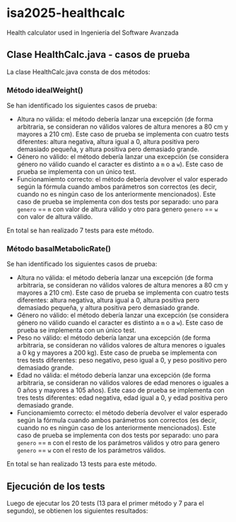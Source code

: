 # isa2025-healthcalc
Health calculator used in Ingeniería del Software Avanzada

## Clase HealthCalc.java - casos de prueba

La clase HealthCalc.java consta de dos métodos:

### Método idealWeight()

Se han identificado los siguientes casos de prueba:

- Altura no válida: el método debería lanzar una excepción (de forma arbitraria, se consideran no válidos valores de altura menores a 80 cm y mayores a 210 cm). Este caso de prueba se implementa con cuatro tests diferentes: altura negativa, altura igual a 0, altura positiva pero demasiado pequeña, y altura positiva pero demasiado grande.
- Género no válido: el método debería lanzar una excepción (se considera género no válido cuando el caracter es distinto a `m` o a `w`). Este caso de prueba se implementa con un único test.
- Funcionamiemto correcto: el método debería devolver el valor esperado según la fórmula cuando ambos parámetros son correctos (es decir, cuando no es ningún caso de los anteriormente mencionados). Este caso de prueba se implementa con dos tests por separado: uno para `genero` == `m` con valor de altura válido y otro para genero `genero` == `w` con valor de altura válido.

En total se han realizado 7 tests para este método.

### Método basalMetabolicRate()

Se han identificado los siguientes casos de prueba:

- Altura no válida: el método debería lanzar una excepción (de forma arbitraria, se consideran no válidos valores de altura menores a 80 cm y mayores a 210 cm). Este caso de prueba se implementa con cuatro tests diferentes: altura negativa, altura igual a 0, altura positiva pero demasiado pequeña, y altura positiva pero demasiado grande.
- Género no válido: el método debería lanzar una excepción (se considera género no válido cuando el caracter es distinto a `m` o a `w`). Este caso de prueba se implementa con un único test.
- Peso no válido: el método debería lanzar una excepción (de forma arbitraria, se consideran no válidos valores de altura menores o iguales a 0 kg y mayores a 200 kg). Este caso de prueba se implementa con tres tests diferentes: peso negativo, peso igual a 0, y peso positivo pero demasiado grande.
- Edad no válida: el método debería lanzar una excepción (de forma arbitraria, se consideran no válidos valores de edad menores o iguales a 0 años y mayores a 105 años). Este caso de prueba se implementa con tres tests diferentes: edad negativa, edad igual a 0, y edad positiva pero demasiado grande.
- Funcionamiemto correcto: el método debería devolver el valor esperado según la fórmula cuando ambos parámetros son correctos (es decir, cuando no es ningún caso de los anteriormente mencionados). Este caso de prueba se implementa con dos tests por separado: uno para `genero` == `m` con el resto de los parámetros válidos y otro para genero `genero` == `w` con el resto de los parámetros válidos.

En total se han realizado 13 tests para este método.

## Ejecución de los tests

Luego de ejecutar los 20 tests (13 para el primer método y 7 para el segundo), se obtienen los siguientes resultados:

